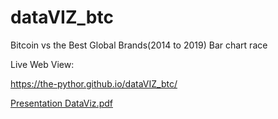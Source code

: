 # dataVIZ_btc
Bitcoin vs the Best Global Brands(2014 to 2019) Bar chart race

Live Web View:

https://the-pythor.github.io/dataVIZ_btc/


[Presentation DataViz.pdf](https://github.com/the-pythor/dataVIZ_btc/files/8796468/Presentation.DataViz.pdf)
